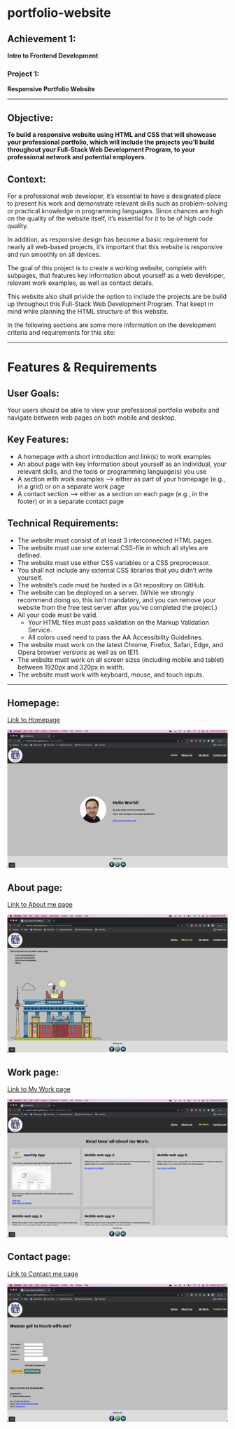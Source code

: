 # portfolio-website

## Achievement 1:

**Intro to Frontend Development**

### Project 1:

**Responsive Portfolio Website**

---

## Objective:

**To build a responsive website using HTML and CSS that will showcase your professional portfolio, which will include the projects you’ll build throughout your Full-Stack Web Development Program, to your professional network and potential employers.**

## Context:

For a professional web developer, it’s essential to have a designated place to present his work and demonstrate relevant skills such as problem-solving or practical knowledge in programming languages. Since chances are high on the quality of the website itself, it’s essential for it to be of high code quality.<br/>

In addition, as responsive design has become a basic requirement for nearly all web-based projects, it’s important that this website is responsive and run smoothly on all devices.<br/>

The goal of this project is to create a working website, complete with subpages, that features key information about yourself as a web developer, relevant work examples, as well as contact details.<br/>

This website also shall privide the option to include the projects are be build up throughout this Full-Stack Web Development Program. That keept in mind while planning the HTML structure of this website.<br/>

In the following sections are some more information on the development criteria and requirements for this site:<br/>

---

# Features & Requirements

## User Goals:

Your users should be able to view your professional portfolio website and navigate between web pages on both mobile and desktop.<br/>

## Key Features:

- A homepage with a short introduction and link(s) to work examples
- An about page with key information about yourself as an individual, your relevant skills, and the tools or programming language(s) you use
- A section with work examples —> either as part of your homepage (e.g., in a grid) or on a separate work page
- A contact section —> either as a section on each page (e.g., in the footer) or in a separate contact page

## Technical Requirements:

- The website must consist of at least 3 interconnected HTML pages.
- The website must use one external CSS-file in which all styles are defined.
- The website must use either CSS variables or a CSS preprocessor.
- You shall not include any external CSS libraries that you didn’t write yourself.
- The website’s code must be hosted in a Git repository on GitHub.
- The website can be deployed on a server. (While we strongly recommend doing so, this isn’t mandatory, and you can remove your website from the free test server after you’ve completed the project.)
- All your code must be valid.
  - Your HTML files must pass validation on the Markup Validation Service.
  - All colors used need to pass the AA Accessibility Guidelines.
- The website must work on the latest Chrome, Firefox, Safari, Edge, and Opera browser versions as well as on IE11.
- The website must work on all screen sizes (including mobile and tablet) between 1920px and 320px in width.
- The website must work with keyboard, mouse, and touch inputs.

---

## Homepage:

[Link to Homepage](https://marcel-patrick.github.io/portfolio-website/index.html)

![HomePage](./img/Exercise-6.5/HomePage.png)

## About page:

[Link to About me page](https://marcel-patrick.github.io/portfolio-website/about.html)

![AboutPage](./img/Exercise-6.5/AboutPage.png)

## Work page:

[Link to My Work page](https://marcel-patrick.github.io/portfolio-website/work.html)

![WorkPage](./img/Exercise-6.5/WorkPage.png)

## Contact page:

[Link to Contact me page](https://marcel-patrick.github.io/portfolio-website/contact.html)

![ContactPage](./img/Exercise-6.5/ContactPage.png)
